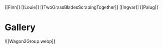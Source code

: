 

[[Finn]]
[[Louie]]
[[TwoGrassBladesScrapingTogether]]
[[Ingvar]]
[[Palug]]

# Gallery

![[Wagon2Group.webp]]
